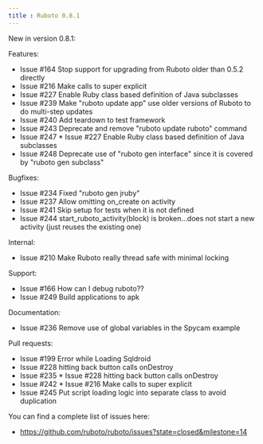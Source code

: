 ```yaml
---
title : Ruboto 0.8.1
---
```

New in version 0.8.1:

Features:

* Issue #164 Stop support for upgrading from Ruboto older than 0.5.2 directly
* Issue #216 Make calls to super explicit
* Issue #227 Enable Ruby class based definition of Java subclasses
* Issue #239 Make "ruboto update app" use older versions of Ruboto to do multi-step updates
* Issue #240 Add teardown to test framework
* Issue #243 Deprecate and remove "ruboto update ruboto" command
* Issue #247 * Issue #227 Enable Ruby class based definition of Java subclasses
* Issue #248 Deprecate use of "ruboto gen interface" since it is covered by "ruboto gen subclass"

Bugfixes:

* Issue #234 Fixed "ruboto gen jruby"
* Issue #237 Allow omitting on_create on activity
* Issue #241 Skip setup for tests when it is not defined
* Issue #244 start_ruboto_activity(block) is broken...does not start a new activity (just reuses the existing one) 

Internal:

* Issue #210 Make Ruboto really thread safe with minimal locking

Support:

* Issue #166 How can I debug ruboto??
* Issue #249 Build applications to apk

Documentation:

* Issue #236 Remove use of global variables in the Spycam example

Pull requests:

* Issue #199 Error while Loading Sqldroid
* Issue #228 hitting back button calls onDestroy
* Issue #235 * Issue #228 hitting back button calls onDestroy
* Issue #242 * Issue #216 Make calls to super explicit
* Issue #245 Put script loading logic into separate class to avoid duplication

You can find a complete list of issues here:

* https://github.com/ruboto/ruboto/issues?state=closed&milestone=14
